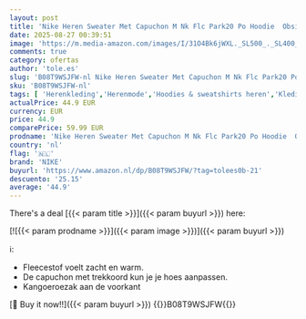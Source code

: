 ```yaml
---
layout: post
title: 'Nike Heren Sweater Met Capuchon M Nk Flc Park20 Po Hoodie  Obsidian-Wit-Wit  CW6894-451  2XL'
date: 2025-08-27 00:39:51
image: 'https://m.media-amazon.com/images/I/31O4Bk6jWXL._SL500_._SL400_.jpg'
comments: true
category: ofertas
author: 'tole.es'
slug: 'B08T9WSJFW-nl Nike Heren Sweater Met Capuchon M Nk Flc Park20 Po Hoodie...'
sku: 'B08T9WSJFW-nl'
tags: [ 'Herenkleding','Herenmode','Hoodies & sweatshirts heren','Kleding, schoenen & sieraden','Kleding, schoenen en sieraden','Sweatshirts heren','nike','🇳🇱', ]
actualPrice: 44.9 EUR
currency: EUR
price: 44.9
comparePrice: 59.99 EUR
prodname: 'Nike Heren Sweater Met Capuchon M Nk Flc Park20 Po Hoodie  Obsidian-Wit-Wit  CW6894-451  2XL'
country: 'nl'
flag: '🇳🇱'
brand: 'NIKE'
buyurl: 'https://www.amazon.nl/dp/B08T9WSJFW/?tag=tolees0b-21'
descuento: '25.15'
average: '44.9'
---
```


There's a deal [{{< param title >}}]({{< param buyurl >}})  here:

[![{{< param prodname >}}]({{< param image >}})]({{< param buyurl >}})

ℹ️:

- Fleecestof voelt zacht en warm.
- De capuchon met trekkoord kun je je hoes aanpassen.
- Kangoeroezak aan de voorkant

[🛒 Buy it now!!]({{< param buyurl >}})
{{<world>}}B08T9WSJFW{{</world>}}
